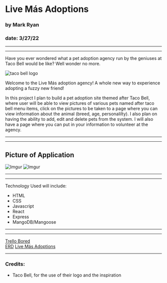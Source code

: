 # Live Más Adoptions

### by Mark Ryan
### date: 3/27/22
***
***

Have you ever wondered what a pet adoption agency run by the geniuses at Taco Bell would be like? Well wonder no more.

![taco bell logo](https://locations.tacobell.com/permanent-b0b701/assets/images/TBUS_Logo.7bd20747.svg)

Welcome to the Live Más adoption agency! A whole new way to experience adopting a fuzzy new friend!

In this project I plan to build a pet adoption site themed after Taco Bell, where user will be able to view pictures of various pets named after taco bell menu items, click on the pictures to be taken to a page where you can view information about the animal (breed, age, personalilty). I also plan on having the ability to add, edit and delete pets from the system. I will also have a page where you can put in your information to volunteer at the agency.

***
***
## Picture of Application
![Imgur](https://imgur.com/KKxLn4H.png)
![Imgur](https://imgur.com/mKtRz9k.png)
***
***

Technology Used will include:
- HTML
- CSS
- Javascript
- React
- Express
- MangoDB/Mangoose

***
***

[Trello Bored](https://trello.com/b/AqCOhwfs/live-mas-agency) <br>
[ERD](https://drive.google.com/file/d/1---y4W1ArUAsNHLKmgcWSKrU3uLIxBd4/view?usp=sharing)
[Live Más Adoptions](https://stormy-hollows-50774.herokuapp.com/)

***
### Credits:
- Taco Bell, for the use of their logo and the inspiration
